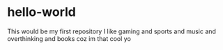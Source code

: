 # hello-world
This would be my first repository
I like gaming and sports and music and overthinking and books coz im that cool yo

